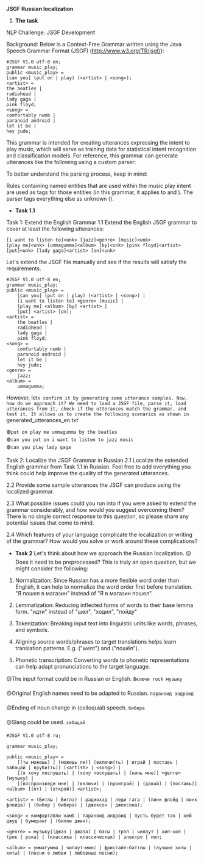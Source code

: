 **JSGF Russian localization**

1. **The task**

NLP Challenge: JSGF Development

Background:
Below is a Context-Free Grammar written using the Java Speech Grammar Format (JSGF) (http://www.w3.org/TR/jsgf/):
~~~
#JSGF V1.0 utf-8 en;
grammar music_play;
public <music_play> =
[can you] (put on | play) (<artist> | <song>);
<artist> =
the beatles |
radiohead |
lady gaga |
pink floyd;
<song> =
comfortably numb |
paranoid android |
let it be |
hey jude;
~~~

This grammar is intended for creating utterances expressing the intent to play music, which will serve as training data for statistical intent recognition and classification models. For reference, this grammar can generate utterances like the following using a custom parser:

To better understand the parsing process, keep in mind:

Rules containing named entities that are used within the music play intent are used as tags for those entities (in this grammar, it applies to <artist> and <song>).
The parser tags everything else as unknown (<unk>).

- **Task 1.1**
  
Task 1: Extend the English Grammar
1.1 Extend the English JSGF grammar to cover at least the following utterances:
~~~
[i want to listen to]<unk> [jazz]<genre> [music]<unk>
[play me]<unk> [ummagumma]<album> [by]<unk> [pink floyd]<artist>
[put]<unk> [lady gaga]<artist> [on]<unk>
~~~


Let`s extend the JSGF file manually and see if the results will satisfy the requirements.
~~~
#JSGF V1.0 utf-8 en;
grammar music_play;
public <music_play> =
    [can you] (put on | play) (<artist> | <song>) |
    [i want to listen to] <genre> [music] |
    [play me] <album> [by] <artist> |
    [put] <artist> [on];
<artist> =
    the beatles |
    radiohead |
    lady gaga |
    pink floyd;
<song> =
    comfortably numb |
    paranoid android |
    let it be |
    hey jude;
<genre> =
    jazz;
<album> =
    ummagumma;

~~~
However, let`s confirm it by generating some utterance samples.
Now, how do we approach it?
We need to load a JSGF file, parse it, load utterances from it, check if the utterances match the grammar, and test it.
It allows us to create the following scenarios as shown in `generated_utterances_en.txt`  
~~~
🟢put on play me ummagumma by the beatles
🟢can you put on i want to listen to jazz music
🟢can you play lady gaga
~~~

Task 2: Localize the JSGF Grammar in Russian
2.1 Localize the extended English grammar from Task 1.1 in Russian. Feel free to add everything you think could help improve the quality of the generated utterances.



2.2 Provide some sample utterances the JSGF can produce using the localized grammar.

2.3 What possible issues could you run into if you were asked to extend the grammar considerably, and how would you suggest overcoming them? There is no single correct response to this question, so please share any potential issues that come to mind.

2.4 Which features of your language complicate the localization or writing of the grammar? How would you solve or work around these complications?

-  **Task 2** Let's think about how we approach the Russian localization. 
🟡Does it need to be preprocessed?
This is truly an open question, but we might consider the following:
1. Normalization: Since Russian has a more flexible word order than English, it can help to normalize the word order first before translation.
  "Я пошел в магазин" instead of "Я в магазин пошел".

2. Lemmatization: Reducing inflected forms of words to their base lemma form.
  "идти" instead of "шел", "ходил", "пойду" 
3. Tokenization: Breaking input text into linguistic units like words, phrases, and symbols.
4. Aligning source words/phrases to target translations helps learn translation patterns.
  E.g. ("went") and ("пошёл").
 
6. Phonetic transcription: Converting words to phonetic representations can help adapt pronunciations to the target language.

🟡The input format could be in Russian or English. `Включи rock музыку`

🟡Original English names need to be adapted to Russian. `параноид андроид`

🟡Ending of noun change in (colloquial) speech.  `бибера`

🟡Slang could be used. `забацай`
~~~
#JSGF V1.0 utf-8 ru;

grammar music_play;

public <music_play> =
    [(ты можешь) | (можешь ли)] (включи(ть) | играй | поставь | забацай | вруби(ть)) (<artist> | <song>) |
    [(я хочу послушать) | (хочу послушать) | (кинь мне)] <genre> [музыку] |
    [(воспроизведи мне) | (включи) | (проиграй) | (давай) | (поставь)] <album> [(от) | (открой)] <artist>;

<artist> = (Битлы | Битлз) | радиохэд | леди гага | (пинк флойд | пинк флойда) | (бибер | бибера) | (джексон | джексона);

<song> = комфортабли намб | параноид андроид | пусть будет так | хей джуд | бумеранг | (билли джин);

<genre> = музыку|(джаз | джаза) | басы | трэп | чилаут | хип-хоп | (рок | рока) | (классика | классическая) | электро | поп;

<album> = уммагумма | чилаут-микс | фристайл-баттлы | (лучшие хиты | хиты) | (песни о любви | любовные песни);
~~~ 
   

